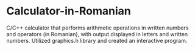# Calculator-in-Romanian
C/C++ calculator that performs arithmetic operations in written numbers and operators (in Romanian), with output displayed in letters and written numbers. Utilized graphics.h library and created an interactive program.
